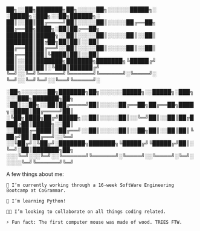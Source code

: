 
██╗░░██╗███████╗██╗░░░░░██╗░░░░░░█████╗░  ░█████╗░███╗░░██╗██████╗░
██║░░██║██╔════╝██║░░░░░██║░░░░░██╔══██╗  ██╔══██╗████╗░██║██╔══██╗
███████║█████╗░░██║░░░░░██║░░░░░██║░░██║  ███████║██╔██╗██║██║░░██║
██╔══██║██╔══╝░░██║░░░░░██║░░░░░██║░░██║  ██╔══██║██║╚████║██║░░██║
██║░░██║███████╗███████╗███████╗╚█████╔╝  ██║░░██║██║░╚███║██████╔╝
╚═╝░░╚═╝╚══════╝╚══════╝╚══════╝░╚════╝░  ╚═╝░░╚═╝╚═╝░░╚══╝╚═════╝░

░██╗░░░░░░░██╗███████╗██╗░░░░░░█████╗░░█████╗░███╗░░░███╗███████╗██╗
░██║░░██╗░░██║██╔════╝██║░░░░░██╔══██╗██╔══██╗████╗░████║██╔════╝██║
░╚██╗████╗██╔╝█████╗░░██║░░░░░██║░░╚═╝██║░░██║██╔████╔██║█████╗░░██║
░░████╔═████║░██╔══╝░░██║░░░░░██║░░██╗██║░░██║██║╚██╔╝██║██╔══╝░░╚═╝
░░╚██╔╝░╚██╔╝░███████╗███████╗╚█████╔╝╚█████╔╝██║░╚═╝░██║███████╗██╗
░░░╚═╝░░░╚═╝░░╚══════╝╚══════╝░╚════╝░░╚════╝░╚═╝░░░░░╚═╝╚══════╝╚═╝

A few things about me:

    🔭 I’m currently working through a 16-week SoftWare Engineering Bootcamp at CoGrammar.

    🌱 I’m learning Python!

    👨‍💻 I’m looking to collaborate on all things coding related.

    ⚡ Fun fact: The first computer mouse was made of wood. TREES FTW.


<!--
**ChippySquared/ChippySquared** is a ✨ _special_ ✨ repository because its `README.md` (this file) appears on your GitHub profile.

Here are some ideas to get you started:

- 🔭 I’m currently working on ...
- 🌱 I’m currently learning ...
- 👯 I’m looking to collaborate on ...
- 🤔 I’m looking for help with ...
- 💬 Ask me about ...
- 📫 How to reach me: ...
- 😄 Pronouns: ...
- ⚡ Fun fact: ...
-->
